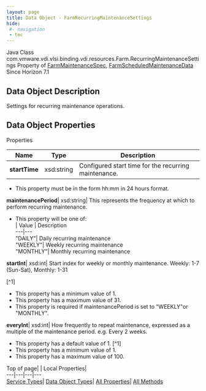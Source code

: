 ```yaml
---
layout: page
title: Data Object - FarmRecurringMaintenanceSettings
hide:
 #- navigation
 - toc
---
```






Java Class
    com.vmware.vdi.vlsi.binding.vdi.resources.Farm.RecurringMaintenanceSettings
Property of
     [FarmMaintenanceSpec](vdi.resources.Farm.MaintenanceSpec.md#field_detail), [FarmScheduledMaintenanceData](vdi.resources.Farm.ScheduledMaintenanceData.md#field_detail)
Since 
    Horizon 7.1

## Data Object Description 

Settings for recurring maintenance operations. 

## Data Object Properties

Properties

Name |  Type |  Description   
---|---|---  
**startTime**|  xsd:string|  Configured start time for the recurring maintenance.   


  * This property must be in the form hh:mm in 24 hours format. 

  
**maintenancePeriod**|  xsd:string|  This represents the frequency at which to perform recurring maintenance.   


  * This property will be one of:  
|  Value |  Description   
---|---  
"DAILY"| Daily recurring maintenance  
"WEEKLY"| Weekly recurring maintenance  
"MONTHLY"| Monthly recurring maintenance  

  
**startInt**|  xsd:int|  Start index for weekly or monthly maintenance. Weekly: 1-7 (Sun-Sat), Monthly: 1-31   


[^1]
  * This property has a minimum value of 1. 
  * This property has a maximum value of 31. 
  * This property is required if maintenancePeriod is set to "WEEKLY"or "MONTHLY".

  
**everyInt**|  xsd:int|  How frequently to repeat maintenance, expressed as a multiple of the maintenance period. e.g. Every 2 weeks.   


  * This property has a default value of 1.
[^1]
  * This property has a minimum value of 1. 
  * This property has a maximum value of 100. 

  
  
  
Top of page| | Local Properties|   
---|---|---|---  
[Service Types](index-mo_types.md)| [Data Object Types](index-do_types.md)| [All Properties](index-properties.md)| [All Methods](index-methods.md)  
  
  


